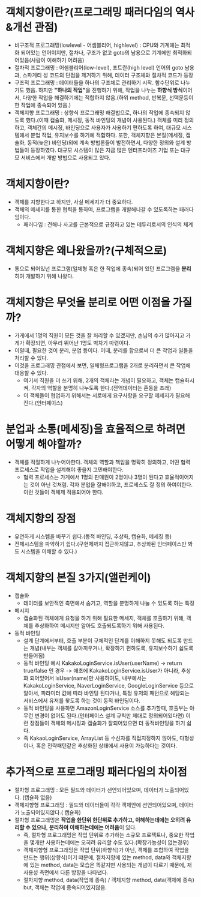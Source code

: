 # 객체지향이란?(프로그래밍 패러다임의 역사&개선 관점)
  * 비구조적 프로그래밍(lowlevel - 어셈블리어, highlevel) : CPU와 기계에는 최적화 되어있는 언어이지만, 절차나, 구조가 없고 goto의 남용으로 기계에만 최적화되어있음(사람이 이해하기 어려움)
  * 절차적 프로그래밍 : 어셈블리어(low-level), 포트란(high level) 언어의 goto 남용과, 스파게티 성 코드의 단점을 제거하기 위해, 데이터 구조체와 절차적 코드가 등장
  * 구조적 프로그래밍 : 데이터들을 하나의 구조체로 관리하기 시작. 함수단위로 나누기도 했음. 
    하지만 <B>"하나의 작업"</B>을 진행하기 위해, 작업을 나누는 <B>하향식 방식</B>이어서, 다양한 작업을 해결하기에는 적합하지 않음.(하위 method, 반복문, 선택문등이 한 작업에 종속되어 있음.)
  * 객체지향 프로그래밍 : 상향식 프로그래밍 해결법으로, 하나의 작업에 종속되지 않도록 했다.(이때 캡슐화, 메시징, 동적 바인딩의 개념이 사용된다.) 
    객체를 미리 정의하고, 객체간의 메시징, 바인딩으로 사용자가 사용하기 편하도록 하여, 대규모 시스템에서 분업 작업, 유지보수를 하기에 적합하다.
    또한, 객체지향은 본질(메세징, 캡슐화, 동적(늦은) 바인딩)외에 계속 방법론들이 발전하면서, 다양한 정의와 설계 방법들이 등장하였다.
    대규모 시스템이 많은 지금 많은 엔터프라이즈 기업 또는 대규모 서비스에서 개발 방법으로 사용되고 있다.

# 객체지향이란?
  * 객체를 지향한다고 하지만, 사실 메세지가 더 중요하다. 
  * 객체의 메세지를 통한 협력을 통하여, 프로그램을 개발해나갈 수 있도록하는 패러다임이다.
    * 패러다임 : 견해나 사고를 근본적으로 규정하고 있는 테두리로서의 인식의 체계
# 객체지향은 왜나왔을까?(구체적으로)
  * 통으로 되어있넌 프로그램(일체형 혹은 한 작업에 종속)되어 있던 프로그램을 <B>분리</B>히여 개발하기 위해 나왔다.

# 객체지향은 무엇을 분리로 어떤 이점을 가질까?
  * 가게에서 1명의 직원이 모든 것을 잘 처리할 수 있겠지만, 손님의 수가 많아지고 가게가 확장되면, 아무리 뛰어난 1명도 벅차기 마련이다.
  * 이럴때, 필요한 것이 분리, 분업 등이다. 이때, 분리를 함으로써 더 큰 작업과 일들을 처리할 수 있다.
  * 이것을 프로그래밍 관점에서 보면, 일체형프로그램을 2개로 분리하면서 큰 작업에 대응할 수 있다.
    * 여기서 직원을 더 쓰기 위해, 2개의 객체라는 개념이 필요하고, 객체는 캡슐화시켜, 각자의 역할을 분명히 나누도록 한다.(전역데이터는 혼동을 초래) 
    * 이 객체들이 협업하기 위해서는 서로에게 요구사항을 요구할 메세지가 필요해진다.(인터페이스)

# 분업과 소통(메세징)을 효율적으로 하려면 어떻게 해야할까?
  * 객체를 적절하게 나누어야한다. 객체의 역할과 책임을 명확히 정의하고, 어떤 협력 프로세스로 작업을 설계해야 좋을지 고민해야한다.
    * 협력 프로세스는 가게에서 1명의 판매원이 2명이나 3명이 된다고 효율적이어지는 것이 아닌 것처럼. 각자 분업을 잘해야하고, 프로세스도 잘 정의 하여야한다. 이런 것들이 객체제 적용되어야 한다.

# 객체지향의 장점
  * 유연하게 시스템을 바꾸기 쉽다.(동적 바인딩, 추상화, 캡슐화, 메세징 등)
  * 전체시스템을 파악하기 쉽다.(구현체까지 접근하지않고, 추상화된 인터페이스만 봐도 시스템을 이해할 수 있다.)


# 객체지향의 본질 3가지(앨런케이)
  * 캡슐화
    * 데이터를 보안적인 측면에서 숨기고, 역할을 분명하게 나눌 수 있도록 하는 특징
  * 메시지
    * 캡슐화된 객체에게 요청을 하기 위해 필요한 메세지, 객체를 호출하기 위해, 객체를 추상화하여 메시지만 알아도 호출되도록하기 위해 사용된다.
  * 동적 바인딩
    * 설계 단계에서부터, 호출 부분이 구체적인 단계를 이해하지 못해도 되도록 만드는 개념(내부는 객체를 갈아끼우거나, 확장하기 편하도록, 유지보수하기 쉽도록 만들어짐)
    * 동적 바인딩 예시 KakakoLoginService.isUser(userName) -> return true/false 인 경우 -> 애초에 KakakoLoginService.isUser가 아니라, 추상화 되어있어서 isUser(name)만 사용하여도, 내부에서는 KakakoLoginService, NaverLoginService, GoogleLoginService 등으로 알아서, 파라미터 값에 따라 바인딩 된다거나, 특정 유저의 패턴으로 해당되는 서비스에서 유저를 찾도록 하는 것이 동적 바인딩이다.
    * 동적 바인딩을 사용하면 AmazonLoginService 소스를 추가할때, 호출부는 아무런 변경이 없어도 된다.(인터페이스 설계 규칙만 제대로 정의되어있다면) 이런 장점들이 객체의 메시징과 캡슐화가 잘되어있으면 더 동적바인딩을 하기 쉽다.
    * 즉 KakaoLoginService, ArrayList 등 수신자를 직접지정하지 않아도, 다형성이나, 혹은 전략패턴같은 추상화된 상태에서 사용이 가능하다는 것이다.

# 추가적으로 프로그래밍 패러다임의 차이점
  * 절차형 프로그래밍 : 모든 필드와 데이터가 선언되어있으며, 데이터가 노출되어있다. (캡슐화 없음)
  * 객체지향형 프로그래밍 : 필드와 데이터들이 각각 객체안에 선언되어있으며, 데이터가 노출되어있지않다.( 캡슐화)
  * 절차형 프로그래밍은 <B>작업을 한단위 한단위로 추가하고, 이해하는데에는 오히려 유리할 수 있으나</B>, <B>분리하여 이해하는데에는 어려움</B>이 있다.
    * 즉, 절차형 프로그래밍은 작업 단위로 추가하는 소규모 프로젝트나, 중요한 작업을 몇개만 사용하는데에는 오히려 유리할 수도 있다.(확장가능성이 없는경우)
    * 객체지향형 프로그래밍은 작업 단위(하향식)가 아닌, 객체를 조합하여 작업을 만드는 행위(상향식)이기 떄문에, 절차지향에 있는 method, data와 객체지향에 있는 method, data는 모습은 똑같지만 사용되는 개념이 다르기 때문에, 재사용성 측면에서 다른 방향을 나타낸다.
    * 절차지향 method, data(작업에 종속) / 객체지향 method, data(객체에 종속) but, 객체는 작업에 종속되어있지않음.